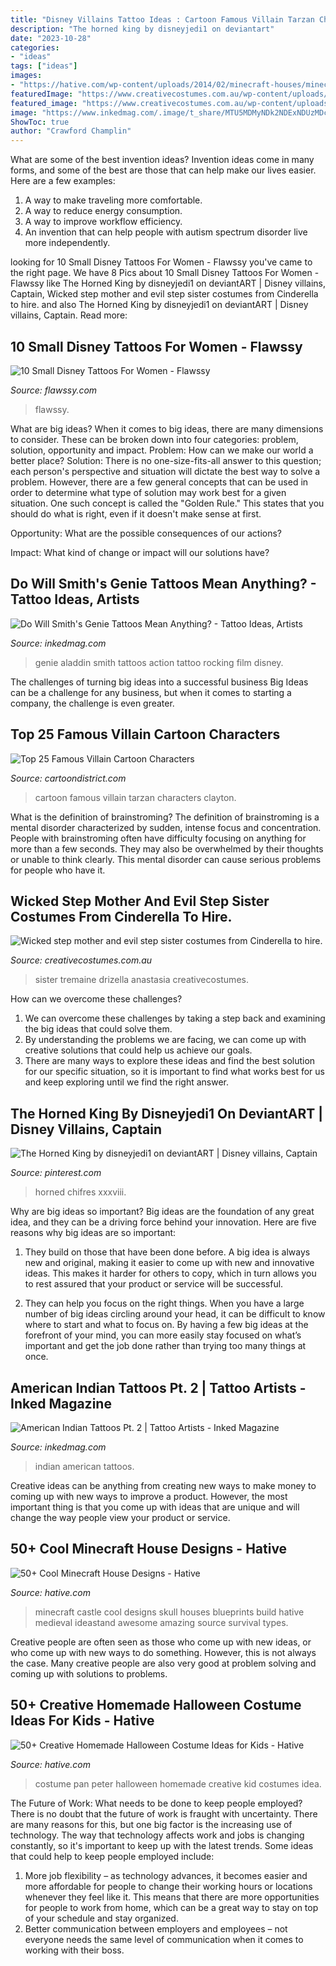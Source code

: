 ```yaml
---
title: "Disney Villains Tattoo Ideas : Cartoon Famous Villain Tarzan Characters Clayton"
description: "The horned king by disneyjedi1 on deviantart"
date: "2023-10-28"
categories:
- "ideas"
tags: ["ideas"]
images:
- "https://hative.com/wp-content/uploads/2014/02/minecraft-houses/minecraft-skull-castle-3.jpg"
featuredImage: "https://www.creativecostumes.com.au/wp-content/uploads/2014/07/RWP_218_web-768x1024.jpg"
featured_image: "https://www.creativecostumes.com.au/wp-content/uploads/2014/07/RWP_218_web-768x1024.jpg"
image: "https://www.inkedmag.com/.image/t_share/MTU5MDMyNDk2NDExNDUzMDc3/amer21.jpg"
ShowToc: true
author: "Crawford Champlin"
---
```



What are some of the best invention ideas?
Invention ideas come in many forms, and some of the best are those that can help make our lives easier. Here are a few examples: 
1. A way to make traveling more comfortable. 
2. A way to reduce energy consumption. 
3. A way to improve workflow efficiency. 
4. An invention that can help people with autism spectrum disorder live more independently.

	

		
looking for 10 Small Disney Tattoos For Women - Flawssy you've came to the right page. We have 8 Pics about 10 Small Disney Tattoos For Women - Flawssy like The Horned King by disneyjedi1 on deviantART | Disney villains, Captain, Wicked step mother and evil step sister costumes from Cinderella to hire. and also The Horned King by disneyjedi1 on deviantART | Disney villains, Captain. Read more:
		
    
## 10 Small Disney Tattoos For Women - Flawssy

<img loading=lazy src="https://flawssy.com/wp-content/uploads/2016/06/Small-Mickey-Mouse-Tattoo.jpg" onerror="this.onerror=null;this.src='https://tse1.mm.bing.net/th?id=OIP.fXSIR-4IzVItLnUrEB6JZgHaJ4&amp;pid=15.1';" alt="10 Small Disney Tattoos For Women - Flawssy">

_Source: flawssy.com_

>flawssy. 

	

What are big ideas?
When it comes to big ideas, there are many dimensions to consider. These can be broken down into four categories: problem, solution, opportunity and impact. 
Problem: How can we make our world a better place? 
Solution: There is no one-size-fits-all answer to this question; each person's perspective and situation will dictate the best way to solve a problem. However, there are a few general concepts that can be used in order to determine what type of solution may work best for a given situation. One such concept is called the "Golden Rule." This states that you should do what is right, even if it doesn't make sense at first. 

Opportunity: What are the possible consequences of our actions? 

Impact: What kind of change or impact will our solutions have?

    
## Do Will Smith&#039;s Genie Tattoos Mean Anything? - Tattoo Ideas, Artists

<img loading=lazy src="https://www.inkedmag.com/.image/t_share/MTYxOTcxOTg4MTI5MTI5Nzc0/aladdin-genie-fb.jpg" onerror="this.onerror=null;this.src='https://tse1.mm.bing.net/th?id=OIP.elXE-nFC4MCtwS9TRsUQQwHaD4&amp;pid=15.1';" alt="Do Will Smith&#039;s Genie Tattoos Mean Anything? - Tattoo Ideas, Artists">

_Source: inkedmag.com_

>genie aladdin smith tattoos action tattoo rocking film disney. 

	

The challenges of turning big ideas into a successful business
Big Ideas can be a challenge for any business, but when it comes to starting a company, the challenge is even greater.

    
## Top 25 Famous Villain Cartoon Characters

<img loading=lazy src="http://cartoondistrict.com/wp-content/uploads/2014/09/famous-villain-cartoon-charcters25.jpg" onerror="this.onerror=null;this.src='https://tse4.mm.bing.net/th?id=OIP.relULO8yOMaFkZtyGIiC6AHaD_&amp;pid=15.1';" alt="Top 25 Famous Villain Cartoon Characters">

_Source: cartoondistrict.com_

>cartoon famous villain tarzan characters clayton. 

	

What is the definition of brainstroming?
The definition of brainstroming is a mental disorder characterized by sudden, intense focus and concentration. People with brainstroming often have difficulty focusing on anything for more than a few seconds. They may also be overwhelmed by their thoughts or unable to think clearly. This mental disorder can cause serious problems for people who have it.

    
## Wicked Step Mother And Evil Step Sister Costumes From Cinderella To Hire.

<img loading=lazy src="https://www.creativecostumes.com.au/wp-content/uploads/2014/07/RWP_218_web-768x1024.jpg" onerror="this.onerror=null;this.src='https://tse1.mm.bing.net/th?id=OIP.FT5Zk7_MHCiHIrAFZCZGAwHaJ4&amp;pid=15.1';" alt="Wicked step mother and evil step sister costumes from Cinderella to hire.">

_Source: creativecostumes.com.au_

>sister tremaine drizella anastasia creativecostumes. 

	

How can we overcome these challenges?
1. We can overcome these challenges by taking a step back and examining the big ideas that could solve them.
2. By understanding the problems we are facing, we can come up with creative solutions that could help us achieve our goals.
3. There are many ways to explore these ideas and find the best solution for our specific situation, so it is important to find what works best for us and keep exploring until we find the right answer.

    
## The Horned King By Disneyjedi1 On DeviantART | Disney Villains, Captain

<img loading=lazy src="https://i.pinimg.com/736x/94/8d/13/948d13b6f7fd4d1957460f89f031489e--disney-villains-walt-disney.jpg" onerror="this.onerror=null;this.src='https://tse3.mm.bing.net/th?id=OIP.mP9mTjNnYRcnmBqZCGiOfgDXEh&amp;pid=15.1';" alt="The Horned King by disneyjedi1 on deviantART | Disney villains, Captain">

_Source: pinterest.com_

>horned chifres xxxviii. 

	

Why are big ideas so important?
Big ideas are the foundation of any great idea, and they can be a driving force behind your innovation. Here are five reasons why big ideas are so important:
1. They build on those that have been done before. A big idea is always new and original, making it easier to come up with new and innovative ideas. This makes it harder for others to copy, which in turn allows you to rest assured that your product or service will be successful.

2. They can help you focus on the right things. When you have a large number of big ideas circling around your head, it can be difficult to know where to start and what to focus on. By having a few big ideas at the forefront of your mind, you can more easily stay focused on what’s important and get the job done rather than trying too many things at once.

    
## American Indian Tattoos Pt. 2 | Tattoo Artists - Inked Magazine

<img loading=lazy src="https://www.inkedmag.com/.image/t_share/MTU5MDMyNDk2NDExNDUzMDc3/amer21.jpg" onerror="this.onerror=null;this.src='https://tse3.mm.bing.net/th?id=OIP.3CbUDMBZN5j2ZA3hLuWNZQHaHa&amp;pid=15.1';" alt="American Indian Tattoos Pt. 2 | Tattoo Artists - Inked Magazine">

_Source: inkedmag.com_

>indian american tattoos. 

	

Creative ideas can be anything from creating new ways to make money to coming up with new ways to improve a product. However, the most important thing is that you come up with ideas that are unique and will change the way people view your product or service.

    
## 50+ Cool Minecraft House Designs - Hative

<img loading=lazy src="https://hative.com/wp-content/uploads/2014/02/minecraft-houses/minecraft-skull-castle-3.jpg" onerror="this.onerror=null;this.src='https://tse3.mm.bing.net/th?id=OIP.rQS27eKKIE5hczcEvHRrVwHaEK&amp;pid=15.1';" alt="50+ Cool Minecraft House Designs - Hative">

_Source: hative.com_

>minecraft castle cool designs skull houses blueprints build hative medieval ideastand awesome amazing source survival types. 

	

Creative people are often seen as those who come up with new ideas, or who come up with new ways to do something. However, this is not always the case. Many creative people are also very good at problem solving and coming up with solutions to problems.

    
## 50+ Creative Homemade Halloween Costume Ideas For Kids - Hative

<img loading=lazy src="https://hative.com/wp-content/uploads/2014/03/costumes-for-kids/2-peter-pan-kid-costume-idea.jpg" onerror="this.onerror=null;this.src='https://tse1.mm.bing.net/th?id=OIP.CLLoBF4Vpyz5D7pdZ_O2pgHaLW&amp;pid=15.1';" alt="50+ Creative Homemade Halloween Costume Ideas for Kids - Hative">

_Source: hative.com_

>costume pan peter halloween homemade creative kid costumes idea. 

	

The Future of Work: What needs to be done to keep people employed?
There is no doubt that the future of work is fraught with uncertainty. There are many reasons for this, but one big factor is the increasing use of technology. The way that technology affects work and jobs is changing constantly, so it's important to keep up with the latest trends. Some ideas that could help to keep people employed include: 
1) More job flexibility – as technology advances, it becomes easier and more affordable for people to change their working hours or locations whenever they feel like it. This means that there are more opportunities for people to work from home, which can be a great way to stay on top of your schedule and stay organized. 
2) Better communication between employers and employees – not everyone needs the same level of communication when it comes to working with their boss.

